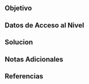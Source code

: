 
## Objetivo



## Datos de Acceso al Nivel


## Solucion



## Notas Adicionales



## Referencias


